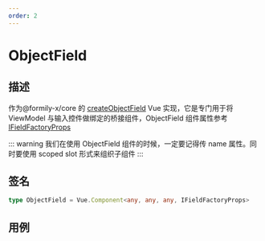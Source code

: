 ```yaml
---
order: 2
---
```


# ObjectField

## 描述

作为@formily-x/core 的 [createObjectField](https://core.formilyjs.org/api/models/form#createobjectfield) Vue 实现，它是专门用于将 ViewModel 与输入控件做绑定的桥接组件，ObjectField 组件属性参考[IFieldFactoryProps](https://core.formilyjs.org/api/models/form#ifieldfactoryprops)

::: warning
我们在使用 ObjectField 组件的时候，一定要记得传 name 属性。同时要使用 scoped slot 形式来组织子组件
:::

## 签名

```ts
type ObjectField = Vue.Component<any, any, any, IFieldFactoryProps>
```

## 用例

<dumi-previewer demoPath="api/components/object-field" />
